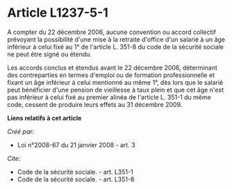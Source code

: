 # Article L1237-5-1

A compter du 22 décembre 2006, aucune convention ou accord collectif prévoyant la possibilité d'une mise à la retraite
d'office d'un salarié à un âge inférieur à celui fixé au 1° de l'article L. 351-8 du code de la sécurité sociale ne peut être
signé ou étendu. 

Les accords conclus et étendus avant le 22 décembre 2006, déterminant des contreparties en termes d'emploi ou de formation
professionnelle et fixant un âge inférieur à celui mentionné au même 1°, dès lors que le salarié peut bénéficier d'une
pension de vieillesse à taux plein et que cet âge n'est pas inférieur à celui fixé au premier alinéa de l'article L. 351-1 du
même code, cessent de produire leurs effets au 31 décembre 2009.

**Liens relatifs à cet article**

_Créé par_:

  - Loi n°2008-67 du 21 janvier 2008 - art. 3

_Cite_:

  - Code de la sécurité sociale. - art. L351-1
  - Code de la sécurité sociale. - art. L351-8
